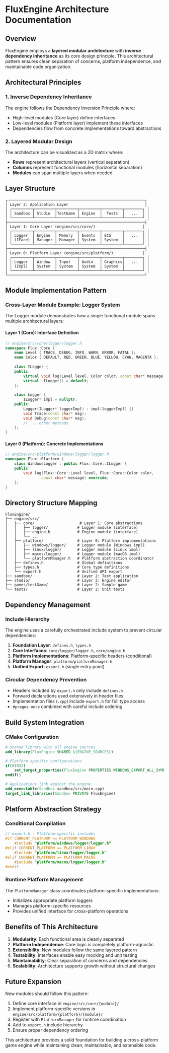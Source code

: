 # FluxEngine Architecture Documentation

## Overview

FluxEngine employs a **layered modular architecture** with **inverse dependency inheritance** as its core design principle. This architectural pattern ensures clean separation of concerns, platform independence, and maintainable code organization.

## Architectural Principles

### 1. Inverse Dependency Inheritance

The engine follows the Dependency Inversion Principle where:

- High-level modules (Core layer) define interfaces
- Low-level modules (Platform layer) implement these interfaces
- Dependencies flow from concrete implementations toward abstractions

### 2. Layered Modular Design

The architecture can be visualized as a 2D matrix where:

- **Rows** represent architectural layers (vertical separation)
- **Columns** represent functional modules (horizontal separation)
- **Modules** can span multiple layers when needed

## Layer Structure

```text
┌─────────────────────────────────────────────────────────────┐
│ Layer 2: Application Layer                                  │
│ ┌─────────┬─────────┬─────────┬─────────┬─────────┬────────┐ │
│ │ Sandbox │ Studio  │TestGame │ Engine  │  Tests  │   ...  │ │
│ └─────────┴─────────┴─────────┴─────────┴─────────┴────────┘ │
├─────────────────────────────────────────────────────────────┤
│ Layer 1: Core Layer (engine/src/core/)                     │
│ ┌─────────┬─────────┬─────────┬─────────┬─────────┬────────┐ │
│ │ Logger  │ Engine  │ Memory  │ Events  │ ECS     │   ...  │ │
│ │ (IFace) │ Manager │ Manager │ System  │ System  │        │ │
│ └─────────┴─────────┴─────────┴─────────┴─────────┴────────┘ │
├─────────────────────────────────────────────────────────────┤
│ Layer 0: Platform Layer (engine/src/platform/)             │
│ ┌─────────┬─────────┬─────────┬─────────┬─────────┬────────┐ │
│ │ Logger  │ Window  │ Input   │ Audio   │ Graphics│   ...  │ │
│ │ (Impl)  │ System  │ System  │ System  │ System  │        │ │
│ └─────────┴─────────┴─────────┴─────────┴─────────┴────────┘ │
└─────────────────────────────────────────────────────────────┘
```

## Module Implementation Pattern

### Cross-Layer Module Example: Logger System

The Logger module demonstrates how a single functional module spans multiple architectural layers:

#### Layer 1 (Core): Interface Definition

```cpp
// engine/src/core/logger/logger.h
namespace Flux::Core {
    enum Level { TRACE, DEBUG, INFO, WARN, ERROR, FATAL };
    enum Color { DEFAULT, RED, GREEN, BLUE, YELLOW, CYAN, MAGENTA };
    
    class ILogger {
    public:
        virtual void log(Level level, Color color, const char* message) = 0;
        virtual ~ILogger() = default;
    };
    
    class Logger {
        ILogger* impl = nullptr;
    public:
        Logger(ILogger* loggerImpl) : impl(loggerImpl) {}
        void Trace(const char* msg);
        void Debug(const char* msg);
        // ... other methods
    };
}
```

#### Layer 0 (Platform): Concrete Implementations

```cpp
// engine/src/platform/windows/logger/logger.h
namespace Flux::Platform {
    class WindowsLogger : public Flux::Core::ILogger {
    public:
        void log(Flux::Core::Level level, Flux::Core::Color color, 
                const char* message) override;
    };
}
```

## Directory Structure Mapping

```text
FluxEngine/
├── engine/src/
│   ├── core/                    # Layer 1: Core abstractions
│   │   ├── logger/             # Logger module (interface)
│   │   ├── engine.h            # Engine module (interface)
│   │   └── ...
│   ├── platform/               # Layer 0: Platform implementations
│   │   ├── windows/logger/     # Logger module (Windows impl)
│   │   ├── linux/logger/       # Logger module (Linux impl)
│   │   ├── macos/logger/       # Logger module (macOS impl)
│   │   └── platformManager.h   # Platform abstraction coordinator
│   ├── defines.h               # Global definitions
│   ├── types.h                 # Core type definitions
│   └── export.h                # Unified API export
├── sandbox/                    # Layer 2: Test application
├── studio/                     # Layer 2: Engine editor
├── games/testGame/             # Layer 2: Sample game
└── tests/                      # Layer 2: Unit tests
```

## Dependency Management

### Include Hierarchy

The engine uses a carefully orchestrated include system to prevent circular dependencies:

1. **Foundation Layer**: `defines.h`, `types.h`
2. **Core Interfaces**: `core/logger/logger.h`, `core/engine.h`
3. **Platform Implementations**: Platform-specific headers (conditional)
4. **Platform Manager**: `platform/platformManager.h`
5. **Unified Export**: `export.h` (single entry point)

### Circular Dependency Prevention

- Headers included by `export.h` only include `defines.h`
- Forward declarations used extensively in header files
- Implementation files (`.cpp`) include `export.h` for full type access
- `#pragma once` combined with careful include ordering

## Build System Integration

### CMake Configuration

```cmake
# Shared library with all engine sources
add_library(FluxEngine SHARED ${ENGINE_SOURCES})

# Platform-specific configurations
if(WIN32)
    set_target_properties(FluxEngine PROPERTIES WINDOWS_EXPORT_ALL_SYMBOLS ON)
endif()

# Applications link against the engine
add_executable(Sandbox sandbox/src/main.cpp)
target_link_libraries(Sandbox PRIVATE FluxEngine)
```

## Platform Abstraction Strategy

### Conditional Compilation

```cpp
// export.h - Platform-specific includes
#if CURRENT_PLATFORM == PLATFORM_WINDOWS
    #include "platform/windows/logger/logger.h"
#elif CURRENT_PLATFORM == PLATFORM_LINUX
    #include "platform/linux/logger/logger.h"
#elif CURRENT_PLATFORM == PLATFORM_MACOS
    #include "platform/macos/logger/logger.h"
#endif
```

### Runtime Platform Management

The `PlatformManager` class coordinates platform-specific implementations:

- Initializes appropriate platform loggers
- Manages platform-specific resources
- Provides unified interface for cross-platform operations

## Benefits of This Architecture

1. **Modularity**: Each functional area is cleanly separated
2. **Platform Independence**: Core logic is completely platform-agnostic
3. **Extensibility**: New modules follow the same layered pattern
4. **Testability**: Interfaces enable easy mocking and unit testing
5. **Maintainability**: Clear separation of concerns and dependencies
6. **Scalability**: Architecture supports growth without structural changes

## Future Expansion

New modules should follow this pattern:

1. Define core interface in `engine/src/core/{module}/`
2. Implement platform-specific versions in `engine/src/platform/{platform}/{module}/`
3. Register with `PlatformManager` for runtime coordination
4. Add to `export.h` include hierarchy
5. Ensure proper dependency ordering

This architecture provides a solid foundation for building a cross-platform game engine while maintaining clean, maintainable, and extensible code.

